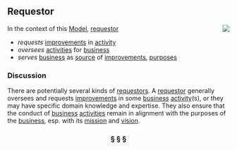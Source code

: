 ## Requestor

<img src="https://rawgithub.com/nikboyd/sample-domain/master/images/requestor.svg" align="right"/>

In the context of this [Model](model.md), [requestor](https://github.com/nikboyd/sample-domain/blob/master/requestor.md)

* <i>requests</i> [improvements](https://github.com/nikboyd/sample-domain/blob/master/improvement.md) in [activity](https://github.com/nikboyd/sample-domain/blob/master/activity.md)
* <i>oversees</i> [activities](https://github.com/nikboyd/sample-domain/blob/master/activity.md) for [business](https://github.com/nikboyd/sample-domain/blob/master/business.md)
* <i>serves</i> [business](https://github.com/nikboyd/sample-domain/blob/master/business.md) as [source](https://github.com/nikboyd/sample-domain/blob/master/source.md) of [improvements](https://github.com/nikboyd/sample-domain/blob/master/improvement.md), [purposes](https://github.com/nikboyd/sample-domain/blob/master/purpose.md)

### Discussion

There are potentially several kinds of [requestors](https://github.com/nikboyd/sample-domain/blob/master/requestor.md).
A [requestor](https://github.com/nikboyd/sample-domain/blob/master/requestor.md) generally oversees and requests [improvements](https://github.com/nikboyd/sample-domain/blob/master/improvement.md) in some [business](https://github.com/nikboyd/sample-domain/blob/master/business.md) [activity](https://github.com/nikboyd/sample-domain/blob/master/activity.md)(s),
or they may have specific domain knowledge and expertise.
They also ensure that the conduct of [business](https://github.com/nikboyd/sample-domain/blob/master/business.md) [activities](https://github.com/nikboyd/sample-domain/blob/master/activity.md) remain in alignment with the purposes of the [business](https://github.com/nikboyd/sample-domain/blob/master/business.md),
esp. with its [mission](https://github.com/nikboyd/sample-domain/blob/master/mission.md) and [vision](https://github.com/nikboyd/sample-domain/blob/master/vision.md).


<h3 align="center"><b>&sect; &sect; &sect;</b></h3>
